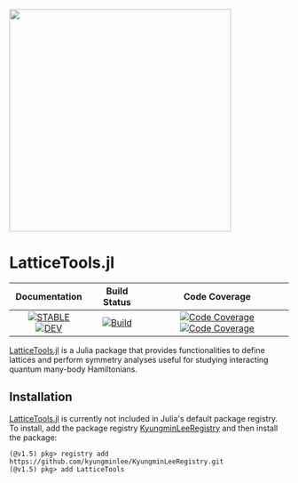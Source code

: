 <img src="https://kyungminlee.org/LatticeTools.jl/stable/assets/logo.svg" width="400px">

# LatticeTools.jl

| **Documentation** | **Build Status** | **Code Coverage** |
|:-----------------:|:----------------:|:-----------------:|
| [![**STABLE**][docs-stable-img]][docs-stable-url] [![**DEV**][docs-dev-img]][docs-dev-url] | [![Build][githubaction-img]][githubaction-url] | [![Code Coverage][codecov-main-img]][codecov-url] [![Code Coverage][codecov-dev-img]][codecov-url] |

[LatticeTools.jl](https://github.com/kyungminlee/LatticeTools.jl) is a Julia package that provides functionalities to define lattices and perform symmetry analyses useful for studying interacting quantum many-body Hamiltonians.


## Installation

[LatticeTools.jl](https://github.com/kyungminlee/LatticeTools.jl) is currently not included in Julia's default package registry. To install, add the package registry [KyungminLeeRegistry](https://github.com/kyungminlee/KyungminLeeRegistry.jl) and then install the package:

```julia-repl
(@v1.5) pkg> registry add https://github.com/kyungminlee/KyungminLeeRegistry.git
(@v1.5) pkg> add LatticeTools
```

[docs-stable-img]: https://img.shields.io/badge/docs-stable-blue.svg
[docs-stable-url]: https://kyungminlee.org/LatticeTools.jl/stable
[docs-dev-img]: https://img.shields.io/badge/docs-dev-blue.svg
[docs-dev-url]: https://kyungminlee.org/LatticeTools.jl/dev

[githubaction-img]: https://github.com/kyungminlee/LatticeTools.jl/workflows/Build/badge.svg
[githubaction-url]: https://github.com/kyungminlee/LatticeTools.jl/actions?query=workflow%3ABuild

[codecov-main-img]: https://codecov.io/gh/kyungminlee/LatticeTools.jl/branch/main/graph/badge.svg?token=GSYT8B0CVI
[codecov-dev-img]: https://codecov.io/gh/kyungminlee/LatticeTools.jl/branch/dev/graph/badge.svg?token=GSYT8B0CVI
[codecov-url]: https://codecov.io/gh/kyungminlee/LatticeTools.jl


